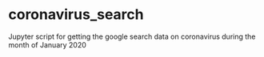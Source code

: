# coronavirus_search

Jupyter script for getting the google search data on coronavirus during the month of January 2020
